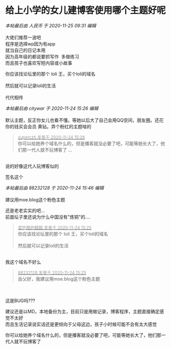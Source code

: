 # 给上小学的女儿建博客使用哪个主题好呢


<i class="pstatus"> 本帖最后由 人民币 于 2020-11-25 09:31 编辑 </i><br />
<br />
大佬们推荐一波吧<br />
程序是选择wp因为有app<br />
就当自己的日记本用<br />
因为高年级的都说要抓写作&nbsp;&nbsp;多做练习<br />
而且孩子也喜欢写短内容或小故事

你应该找论坛里的那个 loli 王，买个loli的域名<br />
<br />
然后就可以记录loli的生活<br />
<br />
代代相传

<i class="pstatus"> 本帖最后由 citywar 于 2020-11-24 15:26 编辑 </i><br />
<br />
默认主题，反正你女儿也看不懂。等她以后大了自己会用QQ空间，朋友圈。还花你的钱买会会员 黄钻。弄个粉红的主题啥的

<div class="quote"><blockquote><font size="2"><a href="https://www.hostloc.com/forum.php?mod=redirect&amp;goto=findpost&amp;pid=9507958&amp;ptid=770732" target="_blank"><font color="#999999">superczh 发表于 2020-11-24 15:28</font></a></font><br />
你可以给她养个域名什么的，但是播客就没必要了吧，可能等她长大了，他们那一代人就不玩博客了 ...</blockquote></div><br />
说的好像这代人玩博客似的

签名这个<img src="static/image/smiley/default/lol.gif" smilieid="12" border="0" alt="" /><img id="aimg_xY9GW" onclick="zoom(this, this.src, 0, 0, 0)" class="zoom" src="https://cdn.jsdelivr.net/gh/hishis/forum-master/public/images/patch.gif" onmouseover="img_onmouseoverfunc(this)" onload="thumbImg(this)" border="0" alt="" />

<i class="pstatus"> 本帖最后由 88232128 于 2020-11-24 15:46 编辑 </i><br />
<br />
建议用moe.blog这个粉色主题<img src="static/image/smiley/default/lol.gif" smilieid="12" border="0" alt="" />

<img src="static/image/smiley/default/sweat.gif" smilieid="10" border="0" alt="" /><img src="static/image/smiley/default/sweat.gif" smilieid="10" border="0" alt="" />还是老老实实的吧...<br />
前面坛子里还说为什么中国没有&quot;炼铜&quot;的....

<div class="quote"><blockquote><font size="2"><a href="https://www.hostloc.com/forum.php?mod=redirect&amp;goto=findpost&amp;pid=9507938&amp;ptid=770732" target="_blank"><font color="#999999">爱吃醋的醋醋 发表于 2020-11-24 15:25</font></a></font><br />
你应该找论坛里的那个 loli 王，买个loli的域名<br />
<br />
然后就可以记录loli的生活</blockquote></div><br />
<img src="static/image/smiley/yct/005.gif" smilieid="35" border="0" alt="" />我这个域名不好么<img id="aimg_rmP1Q" onclick="zoom(this, this.src, 0, 0, 0)" class="zoom" src="https://cdn.jsdelivr.net/gh/hishis/forum-master/public/images/patch.gif" onmouseover="img_onmouseoverfunc(this)" onload="thumbImg(this)" border="0" alt="" />

<div class="quote"><blockquote><font size="2"><a href="https://www.hostloc.com/forum.php?mod=redirect&amp;goto=findpost&amp;pid=9507936&amp;ptid=770732" target="_blank"><font color="#999999">88232128 发表于 2020-11-24 15:25</font></a></font><br />
岳父好，我建议用moe.blog这个粉色主题</blockquote></div><br />
<img id="aimg_JLy1y" onclick="zoom(this, this.src, 0, 0, 0)" class="zoom" src="https://mjj.today/temp/2011/90f132ceff8872f2.jpg" onmouseover="img_onmouseoverfunc(this)" onload="thumbImg(this)" border="0" alt="" /><br />
<br />
<img src="static/image/smiley/yct/022.gif" smilieid="42" border="0" alt="" />这是BUG吗???

建议还是以MD，本地备份为主，目前只是用做记录，博客程序，主题直接确定感觉不太好<br />
而且生活记录说实话还是更倾向于父母这边，孩子小时候可能不会有太大感觉

你可以给她养个域名什么的，但是播客就没必要了吧，可能等她长大了，他们那一代人就不玩博客了
